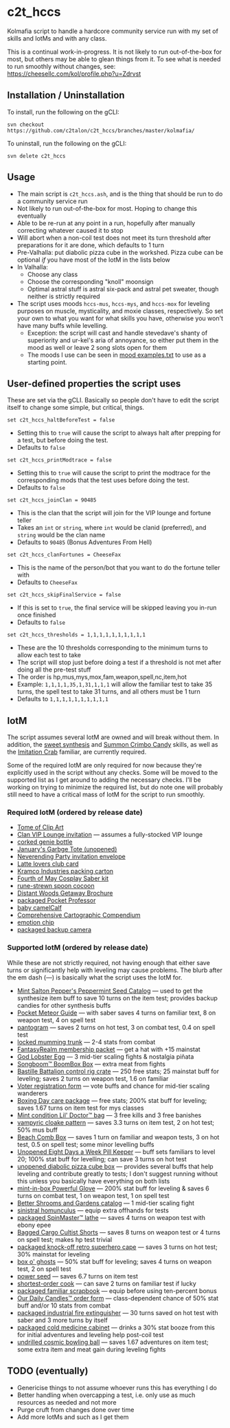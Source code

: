 # c2t_hccs

Kolmafia script to handle a hardcore community service run with my set of skills and IotMs and with any class.

This is a continual work-in-progress. It is not likely to run out-of-the-box for most, but others may be able to glean things from it. To see what is needed to run smoothly without changes, see: https://cheesellc.com/kol/profile.php?u=Zdrvst

## Installation / Uninstallation

To install, run the following on the gCLI:

`svn checkout https://github.com/c2talon/c2t_hccs/branches/master/kolmafia/`

To uninstall, run the following on the gCLI:

`svn delete c2t_hccs`

## Usage

* The main script is `c2t_hccs.ash`, and is the thing that should be run to do a community service run
* Not likely to run out-of-the-box for most. Hoping to change this eventually
* Able to be re-run at any point in a run, hopefully after manually correcting whatever caused it to stop
* Will abort when a non-coil test does not meet its turn threshold after preparations for it are done, which defaults to 1 turn
* Pre-Valhalla: put diabolic pizza cube in the workshed. Pizza cube can be optional _if_ you have most of the IotM in the lists below
* In Valhalla:
    - Choose any class
    - Choose the corresponding "knoll" moonsign
    - Optimal astral stuff is astral six-pack and astral pet sweater, though neither is strictly required
* The script uses moods `hccs-mus`, `hccs-mys`, and `hccs-mox` for leveling purposes on muscle, mysticality, and moxie classes, respectively. So set your own to what you want for what skills you have, otherwise you won't have many buffs while levelling.
    - Exception: the script will cast and handle stevedave's shanty of superiority and ur-kel's aria of annoyance, so either put them in the mood as well or leave 2 song slots open for them
    - The moods I use can be seen in [mood examples.txt](https://github.com/c2talon/c2t_hccs/blob/master/mood%20examples.txt) to use as a starting point.

## User-defined properties the script uses

These are set via the gCLI. Basically so people don't have to edit the script itself to change some simple, but critical, things.

`set c2t_hccs_haltBeforeTest = false`
* Setting this to `true` will cause the script to always halt after prepping for a test, but before doing the test.
* Defaults to `false`

`set c2t_hccs_printModtrace = false`
* Setting this to `true` will cause the script to print the modtrace for the corresponding mods that the test uses before doing the test.
* Defaults to `false`

`set c2t_hccs_joinClan = 90485`
* This is the clan that the script will join for the VIP lounge and fortune teller
* Takes an `int` or `string`, where `int` would be clanid (preferred), and `string` would be the clan name
* Defaults to `90485` (Bonus Adventures From Hell)

`set c2t_hccs_clanFortunes = CheeseFax`
* This is the name of the person/bot that you want to do the fortune teller with
* Defaults to `CheeseFax`

`set c2t_hccs_skipFinalService = false`
* If this is set to `true`, the final service will be skipped leaving you in-run once finished
* Defaults to `false`

`set c2t_hccs_thresholds = 1,1,1,1,1,1,1,1,1,1`
* These are the 10 thresholds corresponding to the minimum turns to allow each test to take
* The script will stop just before doing a test if a threshold is not met after doing all the pre-test stuff
* The order is hp,mus,mys,mox,fam,weapon,spell,nc,item,hot
* Example: `1,1,1,1,35,1,31,1,1,1` will allow the familiar test to take 35 turns, the spell test to take 31 turns, and all others must be 1 turn
* Defaults to `1,1,1,1,1,1,1,1,1,1`

## IotM

The script assumes several IotM are owned and will break without them. In addition, the [sweet synthesis](https://kol.coldfront.net/thekolwiki/index.php/Sweet_Synthesis) and [Summon Crimbo Candy](https://kol.coldfront.net/thekolwiki/index.php/Summon_Crimbo_Candy) skills, as well as the [Imitation Crab](https://kol.coldfront.net/thekolwiki/index.php/Imitation_Crab) familiar, are currently required.

Some of the required IotM are only required for now because they're explicitly used in the script without any checks. Some will be moved to the supported list as I get around to adding the necessary checks. I'll be working on trying to minimize the required list, but do note one will probably still need to have a critical mass of IotM for the script to run smoothly.

### Required IotM (ordered by release date)
* [Tome of Clip Art](https://kol.coldfront.net/thekolwiki/index.php/Tome_of_Clip_Art)
* [Clan VIP Lounge invitation](https://kol.coldfront.net/thekolwiki/index.php/Clan_VIP_Lounge_invitation) &mdash; assumes a fully-stocked VIP lounge
* [corked genie bottle](https://kol.coldfront.net/thekolwiki/index.php/Corked_genie_bottle)
* [January's Garbge Tote (unopened)](https://kol.coldfront.net/thekolwiki/index.php/January%27s_Garbage_Tote_(unopened))
* [Neverending Party invitation envelope](https://kol.coldfront.net/thekolwiki/index.php/Neverending_Party_invitation_envelope)
* [Latte lovers club card](https://kol.coldfront.net/thekolwiki/index.php/Latte_lovers_club_card)
* [Kramco Industries packing carton](https://kol.coldfront.net/thekolwiki/index.php/Kramco_Industries_packing_carton)
* [Fourth of May Cosplay Saber kit](https://kol.coldfront.net/thekolwiki/index.php/Fourth_of_May_Cosplay_Saber_Kit)
* [rune-strewn spoon cocoon](https://kol.coldfront.net/thekolwiki/index.php/Rune-strewn_spoon_cocoon)
* [Distant Woods Getaway Brochure](https://kol.coldfront.net/thekolwiki/index.php/Distant_Woods_Getaway_Brochure)
* [packaged Pocket Professor](https://kol.coldfront.net/thekolwiki/index.php/Packaged_Pocket_Professor)
* [baby camelCalf](https://kol.coldfront.net/thekolwiki/index.php/Baby_camelCalf)
* [Comprehensive Cartographic Compendium](https://kol.coldfront.net/thekolwiki/index.php/Comprehensive_Cartographic_Compendium)
* [emotion chip](https://kol.coldfront.net/thekolwiki/index.php/Emotion_chip)
* [packaged backup camera](https://kol.coldfront.net/thekolwiki/index.php/Packaged_backup_camera)

### Supported IotM (ordered by release date)

While these are not strictly required, not having enough that either save turns or significantly help with leveling may cause problems. The blurb after the em dash (&mdash;) is basically what the script uses the IotM for.

* [Mint Salton Pepper's Peppermint Seed Catalog](https://kol.coldfront.net/thekolwiki/index.php/Mint_Salton_Pepper%27s_Peppermint_Seed_Catalog) &mdash; used to get the synthesize item buff to save 10 turns on the item test; provides backup candies for other synthesis buffs
* [Pocket Meteor Guide](https://kol.coldfront.net/thekolwiki/index.php/Pocket_Meteor_Guide) &mdash; with saber saves 4 turns on familiar text, 8 on weapon test, 4 on spell test
* [pantogram](https://kol.coldfront.net/thekolwiki/index.php/Pantogram) &mdash; saves 2 turns on hot test, 3 on combat test, 0.4 on spell test
* [locked mumming trunk](https://kol.coldfront.net/thekolwiki/index.php/Locked_mumming_trunk) &mdash; 2-4 stats from combat
* [FantasyRealm membership packet](https://kol.coldfront.net/thekolwiki/index.php/FantasyRealm_membership_packet) &mdash; get a hat with +15 mainstat
* [God Lobster Egg](https://kol.coldfront.net/thekolwiki/index.php/God_Lobster_Egg) &mdash; 3 mid-tier scaling fights & nostalgia pi&ntilde;ata
* [Songboom&trade; BoomBox Box](https://kol.coldfront.net/thekolwiki/index.php/SongBoom%E2%84%A2_BoomBox_Box) &mdash; extra meat from fights
* [Bastille Battalion control rig crate](https://kol.coldfront.net/thekolwiki/index.php/Bastille_Battalion_control_rig_crate) &mdash; 250 free stats; 25 mainstat buff for leveling; saves 2 turns on weapon test, 1.6 on familiar
* [Voter registration form](https://kol.coldfront.net/thekolwiki/index.php/Voter_registration_form) &mdash; vote buffs and chance for mid-tier scaling wanderers
* [Boxing Day care package](https://kol.coldfront.net/thekolwiki/index.php/Boxing_Day_care_package) &mdash; free stats; 200% stat buff for leveling; saves 1.67 turns on item test for mys classes
* [Mint condition Lil' Doctor&trade; bag](https://kol.coldfront.net/thekolwiki/index.php/Mint_condition_Lil%27_Doctor%E2%84%A2_bag) &mdash; 3 free kills and 3 free banishes
* [vampyric cloake pattern](https://kol.coldfront.net/thekolwiki/index.php/Vampyric_cloake_pattern) &mdash; saves 3.3 turns on item test, 2 on hot test; 50% mus buff
* [Beach Comb Box](https://kol.coldfront.net/thekolwiki/index.php/Beach_Comb_Box) &mdash; saves 1 turn on familiar and weapon tests, 3 on hot test, 0.5 on spell test; some minor levelling buffs
* [Unopened Eight Days a Week Pill Keeper](https://kol.coldfront.net/thekolwiki/index.php/Unopened_Eight_Days_a_Week_Pill_Keeper) &mdash; buff sets familiars to level 20; 100% stat buff for levelling; can save 3 turns on hot test
* [unopened diabolic pizza cube box](https://kol.coldfront.net/thekolwiki/index.php/Unopened_diabolic_pizza_cube_box) &mdash; provides several buffs that help leveling and contribute greatly to tests; I don't suggest running without this unless you basically have everything on both lists
* [mint-in-box Powerful Glove](https://kol.coldfront.net/thekolwiki/index.php/Mint-in-box_Powerful_Glove) &mdash; 200% stat buff for leveling & saves 6 turns on combat test, 1 on weapon test, 1 on spell test
* [Better Shrooms and Gardens catalog](https://kol.coldfront.net/thekolwiki/index.php/Better_Shrooms_and_Gardens_catalog) &mdash; 1 mid-tier scaling fight
* [sinistral homunculus](https://kol.coldfront.net/thekolwiki/index.php/Sinistral_homunculus) &mdash; equip extra offhands for tests
* [packaged SpinMaster&trade; lathe](https://kol.coldfront.net/thekolwiki/index.php/Packaged_SpinMaster%E2%84%A2_lathe) &mdash; saves 4 turns on weapon test with ebony epee
* [Bagged Cargo Cultist Shorts](https://kol.coldfront.net/thekolwiki/index.php/Bagged_Cargo_Cultist_Shorts) &mdash; saves 8 turns on weapon test or 4 turns on spell test; makes hp test trivial
* [packaged knock-off retro superhero cape](https://kol.coldfront.net/thekolwiki/index.php/Packaged_knock-off_retro_superhero_cape) &mdash; saves 3 turns on hot test; 30% mainstat for leveling
* [box o' ghosts](https://kol.coldfront.net/thekolwiki/index.php/Box_o%27_ghosts) &mdash; 50% stat buff for leveling; saves 4 turns on weapon test, 2 on spell test
* [power seed](https://kol.coldfront.net/thekolwiki/index.php/Power_seed) &mdash; saves 6.7 turns on item test
* [shortest-order cook](https://kol.coldfront.net/thekolwiki/index.php/Shortest-order_cook) &mdash; can save 2 turns on familiar test if lucky
* [packaged familiar scrapbook](https://kol.coldfront.net/thekolwiki/index.php/Packaged_familiar_scrapbook) &mdash; equip before using ten-percent bonus
* [Our Daily Candles&trade; order form](https://kol.coldfront.net/thekolwiki/index.php/Our_Daily_Candles%E2%84%A2_order_form) &mdash; class-dependent chance of 50% stat buff and/or 10 stats from combat
* [packaged industrial fire extinguisher](https://kol.coldfront.net/thekolwiki/index.php/Packaged_industrial_fire_extinguisher) &mdash; 30 turns saved on hot test with saber and 3 more turns by itself
* [packaged cold medicine cabinet](https://kol.coldfront.net/thekolwiki/index.php/Packaged_cold_medicine_cabinet) &mdash; drinks a 30% stat booze from this for initial adventures and leveling help post-coil test
* [undrilled cosmic bowling ball](https://kol.coldfront.net/thekolwiki/index.php/Undrilled_cosmic_bowling_ball) &mdash; saves 1.67 adventures on item test; some extra item and meat gain during leveling fights

## TODO (eventually)

* Genericise things to not assume whoever runs this has everything I do
* Better handling when overcapping a test, i.e. only use as much resources as needed and not more
* Purge cruft from changes done over time
* Add more IotMs and such as I get them

